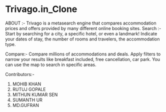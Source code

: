 # Trivago.in_Clone
ABOUT :-
Trivago is a metasearch engine that compares accommodation prices and offers provided by many different online booking sites.
Search :-
Start by searching for a city, a specific hotel, or even a landmark! Indicate your dates of stay, the number of rooms and travelers, the accommodation type.

Compare:-
Compare millions of accommodations and deals. Apply filters to narrow your results like breakfast included, free cancellation, car park. You can use the map to search in specific areas.



Contributors:-
1) MOHIB KHAN 
2) RUTUJ GOPALE
3) MITHUN KUMAR SEN
4) SUMANTH UR
5) MD.GUFRAN
